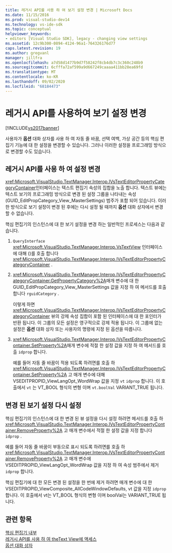 ```yaml
---
title: 레거시 API를 사용 하 여 보기 설정 변경 | Microsoft Docs
ms.date: 11/15/2016
ms.prod: visual-studio-dev14
ms.technology: vs-ide-sdk
ms.topic: conceptual
helpviewer_keywords:
- editors [Visual Studio SDK], legacy - changing view settings
ms.assetid: 12c9b300-0894-4124-96a1-764326176d77
caps.latest.revision: 19
ms.author: gregvanl
manager: jillfra
ms.openlocfilehash: a7d58d1477b9d7f58242f8cb4db7c3c360c248b9
ms.sourcegitcommit: 6cfffa72af599a9d667249caaaa411bb28ea69fd
ms.translationtype: MT
ms.contentlocale: ko-KR
ms.lasthandoff: 09/02/2020
ms.locfileid: "68184473"
---
```

# <a name="changing-view-settings-by-using-the-legacy-api"></a>레거시 API를 사용하여 보기 설정 변경
[!INCLUDE[vs2017banner](../includes/vs2017banner.md)]

사용자가 **옵션** 대화 상자를 사용 하 여 자동 줄 바꿈, 선택 여백, 가상 공간 등의 핵심 편집기 기능에 대 한 설정을 변경할 수 있습니다. 그러나 이러한 설정을 프로그래밍 방식으로 변경할 수도 있습니다.  
  
## <a name="changing-settings-by-using-the-legacy-api"></a>레거시 API를 사용 하 여 설정 변경  
 <xref:Microsoft.VisualStudio.TextManager.Interop.IVsTextEditorPropertyCategoryContainer>인터페이스는 텍스트 편집기 속성의 집합을 노출 합니다. 텍스트 뷰에는 텍스트 보기의 프로그래밍 방식으로 변경 된 설정 그룹을 나타내는 속성 (GUID_EditPropCategory_View_MasterSettings) 범주가 포함 되어 있습니다. 이러한 방식으로 보기 설정이 변경 된 후에는 다시 설정 될 때까지 **옵션** 대화 상자에서 변경할 수 없습니다.  
  
 핵심 편집기의 인스턴스에 대 한 보기 설정을 변경 하는 일반적인 프로세스는 다음과 같습니다.  
  
1. `QueryInterface` <xref:Microsoft.VisualStudio.TextManager.Interop.VsTextView> 인터페이스에 대해 ()를 호출 합니다 <xref:Microsoft.VisualStudio.TextManager.Interop.IVsTextEditorPropertyCategoryContainer> .  
  
2. <xref:Microsoft.VisualStudio.TextManager.Interop.IVsTextEditorPropertyCategoryContainer.GetPropertyCategory%2A>매개 변수에 대 한 GUID_EditPropCategory_View_MasterSettings 값을 지정 하 여 메서드를 호출 합니다 `rguidCategory` .  
  
     이렇게 하면 <xref:Microsoft.VisualStudio.TextManager.Interop.IVsTextEditorPropertyCategoryContainer> 뷰의 강제 속성 집합이 포함 된 인터페이스에 대 한 포인터가 반환 됩니다. 이 그룹의 모든 설정은 영구적으로 강제 적용 됩니다. 이 그룹에 없는 설정은 **옵션** 대화 상자 또는 사용자의 명령에 지정 된 옵션을 따릅니다.  
  
3. <xref:Microsoft.VisualStudio.TextManager.Interop.IVsTextEditorPropertyContainer.SetProperty%2A>매개 변수에 적절 한 설정 값을 지정 하 여 메서드를 호출 `idprop` 합니다.  
  
     예를 들어 자동 줄 바꿈이 적용 되도록 하려면를 호출 하 <xref:Microsoft.VisualStudio.TextManager.Interop.IVsTextEditorPropertyContainer.SetProperty%2A> 고 매개 변수에 대해 VSEDITPROPID_ViewLangOpt_WordWrap 값을 지정 `vt` `idprop` 합니다. 이 호출에서 `vt` 는 VT_BOOL 형식의 변형 이며 `vt.boolVal` VARIANT_TRUE 됩니다.  
  
## <a name="resetting-changed-view-settings"></a>변경 된 보기 설정 다시 설정  
 핵심 편집기의 인스턴스에 대 한 변경 된 뷰 설정을 다시 설정 하려면 메서드를 호출 하 <xref:Microsoft.VisualStudio.TextManager.Interop.IVsTextEditorPropertyContainer.RemoveProperty%2A> 고 매개 변수에서 적절 한 설정 값을 지정 합니다 `idprop` .  
  
 예를 들어 자동 줄 바꿈이 부동으로 표시 되도록 하려면를 호출 하 <xref:Microsoft.VisualStudio.TextManager.Interop.IVsTextEditorPropertyContainer.RemoveProperty%2A> 고 매개 변수에 VSEDITPROPID_ViewLangOpt_WordWrap 값을 지정 하 여 속성 범주에서 제거 `idprop` 합니다.  
  
 핵심 편집기에 대 한 모든 변경 된 설정을 한 번에 제거 하려면 매개 변수에 대 한 VSEDITPROPID_ViewComposite_AllCodeWindowDefaults, vt 값을 지정 `idprop` 합니다. 이 호출에서 vt는 VT_BOOL 형식의 변형 이며 boolVal는 VARIANT_TRUE 됩니다.  
  
## <a name="see-also"></a>관련 항목  
 [핵심 편집기 내부](../extensibility/inside-the-core-editor.md)   
 [레거시 API를 사용 하 여 theText View에 액세스](../extensibility/accessing-thetext-view-by-using-the-legacy-api.md)   
 [옵션 대화 상자](../ide/reference/options-dialog-box-visual-studio.md)
